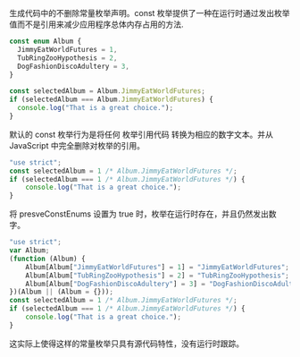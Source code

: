 
生成代码中的不删除常量枚举声明。const 枚举提供了一种在运行时通过发出枚举值而不是引用来减少应用程序总体内存占用的方法.

```ts
const enum Album {
  JimmyEatWorldFutures = 1,
  TubRingZooHypothesis = 2,
  DogFashionDiscoAdultery = 3,
}
 
const selectedAlbum = Album.JimmyEatWorldFutures;
if (selectedAlbum === Album.JimmyEatWorldFutures) {
  console.log("That is a great choice.");
}
```
默认的 const 枚举行为是将任何 枚举引用代码 转换为相应的数字文本。并从 JavaScript 中完全删除对枚举的引用。

```js
"use strict";
const selectedAlbum = 1 /* Album.JimmyEatWorldFutures */;
if (selectedAlbum === 1 /* Album.JimmyEatWorldFutures */) {
    console.log("That is a great choice.");
}
```

将 presveConstEnums 设置为 true 时，枚举在运行时存在，并且仍然发出数字。
```js
"use strict";
var Album;
(function (Album) {
    Album[Album["JimmyEatWorldFutures"] = 1] = "JimmyEatWorldFutures";
    Album[Album["TubRingZooHypothesis"] = 2] = "TubRingZooHypothesis";
    Album[Album["DogFashionDiscoAdultery"] = 3] = "DogFashionDiscoAdultery";
})(Album || (Album = {}));
const selectedAlbum = 1 /* Album.JimmyEatWorldFutures */;
if (selectedAlbum === 1 /* Album.JimmyEatWorldFutures */) {
    console.log("That is a great choice.");
}
```

这实际上使得这样的常量枚举只具有源代码特性，没有运行时跟踪。